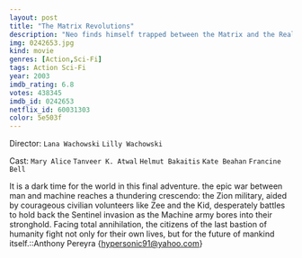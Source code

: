 ```yaml
---
layout: post
title: "The Matrix Revolutions"
description: "Neo finds himself trapped between the Matrix and the Real World. Meanwhile, Zion is preparing for the oncoming war with the machines with very little chances of survival. Neo's associates set out to free him from The Merovingian since it's believed that he is the One who will end the war between humans and the machines. What they do not know is that there is a threat from a third party, someone who has plans to destroy both worlds..."
img: 0242653.jpg
kind: movie
genres: [Action,Sci-Fi]
tags: Action Sci-Fi 
year: 2003
imdb_rating: 6.8
votes: 438345
imdb_id: 0242653
netflix_id: 60031303
color: 5e503f
---
```

Director: `Lana Wachowski` `Lilly Wachowski`  

Cast: `Mary Alice` `Tanveer K. Atwal` `Helmut Bakaitis` `Kate Beahan` `Francine Bell` 

It is a dark time for the world in this final adventure. the epic war between man and machine reaches a thundering crescendo: the Zion military, aided by courageous civilian volunteers like Zee and the Kid, desperately battles to hold back the Sentinel invasion as the Machine army bores into their stronghold. Facing total annihilation, the citizens of the last bastion of humanity fight not only for their own lives, but for the future of mankind itself.::Anthony Pereyra {hypersonic91@yahoo.com}